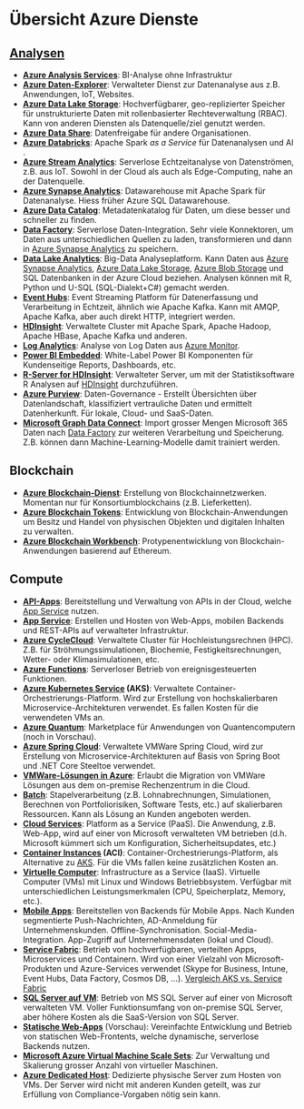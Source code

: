 # Übersicht Azure Dienste

## [Analysen]

* **[Azure Analysis Services]**: BI-Analyse ohne Infrastruktur
* **[Azure Daten-Explorer]**: Verwalteter Dienst zur Datenanalyse aus z.B. Anwendungen, IoT, Websites.
* **[Azure Data Lake Storage]**<a name="data-lake"></a>: Hochverfügbarer, geo-replizierter Speicher für unstrukturierte Daten mit rollenbasierter Rechteverwaltung (RBAC). Kann von anderen Diensten als Datenquelle/ziel genutzt werden.
* **[Azure Data Share]**: Datenfreigabe für andere Organisationen.
* **[Azure Databricks]**: Apache Spark _as a Service_ für Datenanalysen und AI .
* **[Azure Stream Analytics]**: Serverlose Echtzeitanalyse von Datenströmen, z.B. aus IoT. Sowohl in der Cloud als auch als Edge-Computing, nahe an der Datenquelle.
* **[Azure Synapse Analytics]**<a name="synapse"></a>: Datawarehouse mit Apache Spark für Datenanalyse. Hiess früher Azure SQL Datawarehouse.
* **[Azure Data Catalog]**: Metadatenkatalog für Daten, um diese besser und schneller zu finden.
* **[Data Factory]**<a name="factory"></a>: Serverlose Daten-Integration. Sehr viele Konnektoren, um Daten aus unterschiedlichen Quellen zu laden, transformieren und dann in [Azure Synapse Analytics](#synapse) zu speichern.
* **[Data Lake Analytics]**: Big-Data Analyseplatform. Kann Daten aus [Azure Synapse Analytics](#synapse), [Azure Data Lake Storage](#data-lake), [Azure Blob Storage](#blob) und SQL Datenbanken in der Azure Cloud beziehen. Analysen können mit R, Python und U-SQL (SQL-Dialekt+C#) gemacht werden.
* **[Event Hubs]**: Event Streaming Platform für Datenerfassung und Verarbeitung in Echtzeit, ähnlich wie Apache Kafka. Kann mit AMQP, Apache Kafka, aber auch direkt HTTP, integriert werden.
* **[HDInsight]**<a name="hdinsight"></a>: Verwaltete Cluster mit Apache Spark, Apache Hadoop, Apache HBase, Apache Kafka und anderen.
* **[Log Analytics]**: Analyse von Log Daten aus [Azure Monitor](#monitor).
* **[Power BI Embedded]**: White-Label Power BI Komponenten für Kundenseitige Reports, Dashboards, etc.
* **[R-Server for HDInsight]**: Verwalteter Server, um mit der Statistiksoftware R Analysen auf [HDInsight](#hdinsight) durchzuführen.
* **[Azure Purview]**: Daten-Governance - Erstellt Übersichten über Datenlandschaft, klassifiziert vertrauliche Daten und ermittelt Datenherkunft. Für lokale, Cloud- und SaaS-Daten.
* **[Microsoft Graph Data Connect]**: Import grosser Mengen Microsoft 365 Daten nach [Data Factory](#factory) zur weiteren Verarbeitung und Speicherung. Z.B. können dann Machine-Learning-Modelle damit trainiert werden.

[Analysen]: https://azure.microsoft.com/services/#analytics
[Azure Analysis Services]: https://azure.microsoft.com/services/analysis-services/
[Azure Daten-Explorer]: https://azure.microsoft.com/services/data-explorer/
[Azure Data Lake Storage]: https://azure.microsoft.comg/services/storage/data-lake-storage/
[Azure Data Share]: https://azure.microsoft.comg/services/data-share/
[Azure Databricks]: https://azure.microsoft.comg/services/databricks/
[Azure Stream Analytics]: https://azure.microsoft.comg/services/stream-analytics/
[Azure Synapse Analytics]: https://azure.microsoft.comg/services/synapse-analytics/
[Azure Data Catalog]: https://azure.microsoft.comg/services/data-catalog/
[Data Factory]: https://azure.microsoft.comg/services/data-factory/
[Data Lake Analytics]: https://azure.microsoft.comg/services/data-lake-analytics/
[Event Hubs]: https://azure.microsoft.comg/services/event-hubs/
[HDInsight]: https://azure.microsoft.comg/services/hdinsight
[Log Analytics]: https://docs.microsoft.comg/azure/azure-monitor/logs/log-analytics-overview
[Power BI Embedded]: https://azure.microsoft.comg/services/power-bi-embedded
[R-Server for HDInsight]: https://azure.microsoft.comg/services/hdinsight/r-server/
[Azure Purview]: https://azure.microsoft.comg/services/purview/
[Microsoft Graph Data Connect]: https://azure.microsoft.comg/services/graph-data-connect/

## Blockchain

* **[Azure Blockchain-Dienst]**: Erstellung von Blockchainnetzwerken. Momentan nur für Konsortiumblockchains (z.B. Lieferketten).
* **[Azure Blockchain Tokens]**: Entwicklung von Blockchain-Anwendungen um Besitz und Handel von physischen Objekten und digitalen Inhalten zu verwalten. 
* **[Azure Blockchain Workbench]**: Protypenentwicklung von Blockchain-Anwendungen basierend auf Ethereum.

[Azure Blockchain-Dienst]: https://azure.microsoft.comg/services/blockchain-service/
[Azure Blockchain Tokens]: https://azure.microsoft.com/en-us/services/blockchain-tokens/
[Azure Blockchain Workbench]: https://azure.microsoft.com/features/blockchain-workbench/

## Compute

* **[API-Apps]**: Bereitstellung und Verwaltung von APIs in der Cloud, welche [App Service](#app-service) nutzen.
* **[App Service]**<a name="app-service"></a>: Erstellen und Hosten von Web-Apps, mobilen Backends und REST-APIs auf verwalteter Infrastruktur.
* **[Azure CycleCloud]**: Verwaltete Cluster für Hochleistungsrechnen (HPC). Z.B. für Ströhmungssimulationen, Biochemie, Festigkeitsrechnungen, Wetter- oder Klimasimulationen, etc.
* **[Azure Functions]**: Serverloser Betrieb von ereignisgesteuerten Funktionen.
* **[Azure Kubernetes Service] (AKS)**<a name="AKS"></a>: Verwaltete Container-Orchestrierungs-Platform. Wird zur Erstellung von hochskalierbaren Microservice-Architekturen verwendet. Es fallen Kosten für die verwendeten VMs an.
* **[Azure Quantum]**: Marketplace für Anwendungen von Quantencomputern (noch in Vorschau).
* **[Azure Spring Cloud]**: Verwaltete VMWare Spring Cloud, wird zur Erstellung von Microservice-Architekturen auf Basis von Spring Boot und .NET Core Steeltoe verwendet.
* **[VMWare-Lösungen in Azure]**: Erlaubt die Migration von VMWare Lösungen aus dem on-premise Rechenzentrum in die Cloud.
* **[Batch]**: Stapelverarbeitung (z.B. Lohnabrechnungen, Simulationen, Berechnen von Portfoliorisiken, Software Tests, etc.) auf skalierbaren Ressourcen. Kann als Lösung an Kunden angeboten werden.
* **[Cloud Services]**: Platform as a Service (PaaS). Die Anwendung, z.B. Web-App, wird auf einer von Microsoft verwalteten VM betrieben (d.h. Microsoft kümmert sich um Konfiguration, Sicherheitsupdates, etc.)
* **[Container Instances] (ACI)**: Container-Orchestrierungs-Platform, als Alternative zu [AKS](#AKS). Für die VMs fallen keine zusätzlichen Kosten an.
* **[Virtuelle Computer]**: Infrastructure as a Service (IaaS). Virtuelle Computer (VMs) mit Linux und Windows Betriebbsystem. Verfügbar mit unterschiedlichen Leistungsmerkmalen (CPU, Speicherplatz, Memory, etc.).
* **[Mobile Apps]**: Bereitstellen von Backends für Mobile Apps. Nach Kunden segmentierte Push-Nachrichten, AD-Anmeldung für Unternehmenskunden. Offline-Synchronisation. Social-Media-Integration. App-Zugriff auf Unternehmensdaten (lokal und Cloud).
* **[Service Fabric]**: Betrieb von hochverfügbaren, verteilten Apps, Microservices und Containern. Wird von einer Vielzahl von Microsoft-Produkten und Azure-Services verwendet (Skype for Business, Intune, Event Hubs, Data Factory, Cosmos DB, ...). [Vergleich AKS vs. Service Fabric]
* **[SQL Server auf VM]**: Betrieb von MS SQL Server auf einer von Microsoft verwalteten VM. Voller Funktionsumfang von on-premise SQL Server, aber höhere Kosten als die SaaS-Version von SQL Server.
* **[Statische Web-Apps]** (Vorschau): Vereinfachte Entwicklung und Betrieb von statischen Web-Frontents, welche dynamische, serverlose Backends nutzen.
* **[Microsoft Azure Virtual Machine Scale Sets]**: Zur Verwaltung und Skalierung grosser Anzahl von virtueller Maschinen.
* **[Azure Dedicated Host]**: Dedizierte physische Server zum Hosten von VMs. Der Server wird nicht mit anderen Kunden geteilt, was zur Erfüllung von Compliance-Vorgaben nötig sein kann.

[API-Apps]: https://azure.microsoft.comg/services/app-service/api/
[App Service]: https://azure.microsoft.comg/services/app-service
[Azure CycleCloud]: https://azure.microsoft.comg/features/azure-cyclecloud/
[Azure Functions]: https://azure.microsoft.comg/services/functions/
[Azure Kubernetes Service]: https://azure.microsoft.comg/services/kubernetes-service/
[Azure Quantum]: https://azure.microsoft.comg/services/quantum/
[Azure Spring Cloud]: https://azure.microsoft.comg/services/spring-cloud/
[VMWare-Lösungen in Azure]: https://azure.microsoft.comg/services/azure-vmware/
[Batch]: https://azure.microsoft.comg/services/batch/
[Cloud Services]: https://azure.microsoft.comg/services/cloud-services/
[Container Instances]: https://azure.microsoft.comg/services/container-instances/
[Virtuelle Computer]: https://azure.microsoft.comg/services/virtual-machines/
[Mobile Apps]: https://azure.microsoft.comg/services/app-service/mobile/
[Service Fabric]: https://azure.microsoft.comg/services/service-fabric/
[Vergleich AKS vs. Service Fabric]: https://docs.microsoft.com/en-us/archive/blogs/azuredev/service-fabric-and-kubernetes-comparison-part-1-distributed-systems-architecture
[SQL Server auf VM]: https://azure.microsoft.comg/services/virtual-machines/sql-server/
[Statische Web-Apps]: https://azure.microsoft.comg/services/app-service/static/
[Microsoft Azure Virtual Machine Scale Sets]: https://azure.microsoft.comg/services/virtual-machine-scale-sets/
[Azure Dedicated Host]: https://azure.microsoft.com/de-de/services/virtual-machines/dedicated-host/